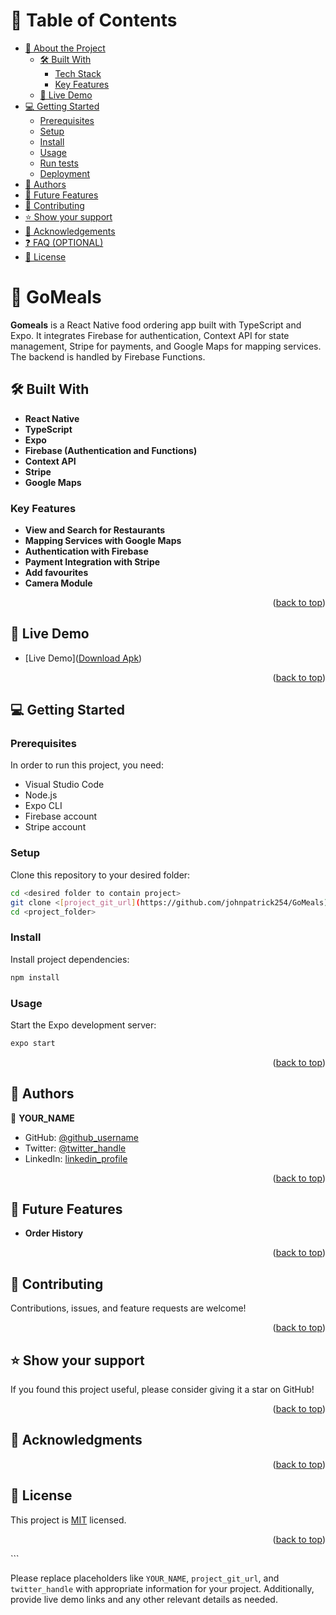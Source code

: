 # 📗 Table of Contents

- [📖 About the Project](#about-project)
  - [🛠 Built With](#built-with)
    - [Tech Stack](#tech-stack)
    - [Key Features](#key-features)
  - [🚀 Live Demo](#live-demo)
- [💻 Getting Started](#getting-started)
  - [Prerequisites](#prerequisites)
  - [Setup](#setup)
  - [Install](#install)
  - [Usage](#usage)
  - [Run tests](#run-tests)
  - [Deployment](#triangular_flag_on_post-deployment)
- [👥 Authors](#authors)
- [🔭 Future Features](#future-features)
- [🤝 Contributing](#contributing)
- [⭐️ Show your support](#support)
- [🙏 Acknowledgements](#acknowledgements)
- [❓ FAQ (OPTIONAL)](#faq)
- [📝 License](#license)

<!-- PROJECT DESCRIPTION -->

# 🍕 GoMeals <a name="about-project"></a>

**Gomeals** is a React Native food ordering app built with TypeScript and Expo. It integrates Firebase for authentication, Context API for state management, Stripe for payments, and Google Maps for mapping services. The backend is handled by Firebase Functions.

## 🛠 Built With <a name="built-with"></a>

- **React Native**
- **TypeScript**
- **Expo**
- **Firebase (Authentication and Functions)**
- **Context API**
- **Stripe**
- **Google Maps**

### Key Features <a name="key-features"></a>
- **View and Search for Restaurants**
- **Mapping Services with Google Maps**
- **Authentication with Firebase**
- **Payment Integration with Stripe**
- **Add favourites**
- **Camera Module**

<p align="right">(<a href="#readme-top">back to top</a>)</p>

<!-- LIVE DEMO -->

## 🚀 Live Demo <a name="[live-demo](https://expo.dev/artifacts/eas/x88AE1oikhXNs8uVfcGLzP.apk)"></a>
- [Live Demo]([Download Apk](https://expo.dev/artifacts/eas/x88AE1oikhXNs8uVfcGLzP.apk))
<p align="right">(<a href="#readme-top">back to top</a>)</p>

## 💻 Getting Started <a name="getting-started"></a>

### Prerequisites

In order to run this project, you need:

- Visual Studio Code
- Node.js
- Expo CLI
- Firebase account
- Stripe account

### Setup

Clone this repository to your desired folder:

```sh
cd <desired folder to contain project>
git clone <[project_git_url](https://github.com/johnpatrick254/GoMeals)>
cd <project_folder>
```

### Install

Install project dependencies:

```sh
npm install
```

### Usage

Start the Expo development server:

```sh
expo start
```

<!-- Add any additional instructions here, such as setting up Firebase credentials, etc. -->

<p align="right">(<a href="#readme-top">back to top</a>)</p>

<!-- AUTHORS -->

## 👥 Authors <a name="authors"></a>

👤 **YOUR_NAME**

- GitHub: [@github_username](https://github.com/github_username)
- Twitter: [@twitter_handle](https://twitter.com/twitter_handle)
- LinkedIn: [linkedin_profile](https://linkedin.com/in/linkedin_profile)

<!-- Add additional authors as needed -->

<p align="right">(<a href="#readme-top">back to top</a>)</p>

<!-- FUTURE FEATURES -->

## 🔭 Future Features <a name="future-features"></a>

- **Order History**

<p align="right">(<a href="#readme-top">back to top</a>)</p>

<!-- CONTRIBUTING -->

## 🤝 Contributing <a name="contributing"></a>

Contributions, issues, and feature requests are welcome!

<p align="right">(<a href="#readme-top">back to top</a>)</p>

<!-- SUPPORT -->

## ⭐️ Show your support <a name="support"></a>

If you found this project useful, please consider giving it a star on GitHub!

<p align="right">(<a href="#readme-top">back to top</a>)</p>

<!-- ACKNOWLEDGEMENTS -->

## 🙏 Acknowledgments <a name="acknowledgements"></a>

<!-- > Give credit to everyone who inspired your codebase. -->

<p align="right">(<a href="#readme-top">back to top</a>)</p>

<!-- FAQ (optional) -->

<!-- ## ❓ FAQ (OPTIONAL) <a name="faq"></a>

<!-- > Add at least 2 questions new developers would ask when they decide to use your project. -->

<!-- - **[Question_1]**

  - [Answer_1]

- **[Question_2]**

  - [Answer_2]

<p align="right">(<a href="#readme-top">back to top</a>)</p> -->

<!-- LICENSE -->

## 📝 License <a name="license"></a>

This project is [MIT](./MIT.md) licensed.

<p align="right">(<a href="#readme-top">back to top</a>)</p>
```

Please replace placeholders like `YOUR_NAME`, `project_git_url`, and `twitter_handle` with appropriate information for your project. Additionally, provide live demo links and any other relevant details as needed.

